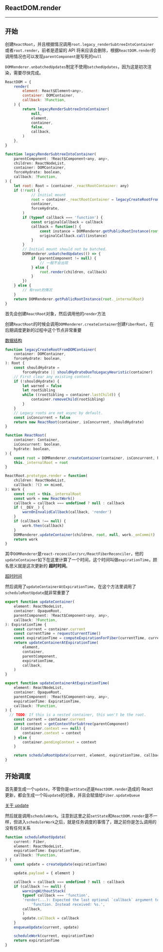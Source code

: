 **ReactDOM.render**
---
***

**开始**
---

创建`ReactRoot`，并且根据情况调用`root.legacy_renderSubtreeIntoContainer`或者`root.render`，前者是遗留的 API 将来应该会删除，根据`ReactDOM.render`的调用情况也可以发现`parentComponent`是写死的`null`

`DOMRenderer.unbatchedUpdates`制定不使用`batchedUpdates`，因为这是初次渲染，需要尽快完成。

```javascript
ReactDOM = {
    render(
        element: React$Element<any>,
        container: DOMContainer,
        callback: ?Function,
    ) {
        return legacyRenderSubtreeIntoContainer(
            null,
            element,
            container,
            false,
            callback,
        )
    },
}

function legacyRenderSubtreeIntoContainer(
    parentComponent: ?React$Component<any, any>,
    children: ReactNodeList,
    container: DOMContainer,
    forceHydrate: boolean,
    callback: ?Function,
) {
    let root: Root = (container._reactRootContainer: any)
    if (!root) {
            // Initial mount
            root = container._reactRootContainer = legacyCreateRootFromDOMContainer(
            container,
            forceHydrate,
        )
        if (typeof callback === 'function') {
            const originalCallback = callback
            callback = function() {
                const instance = DOMRenderer.getPublicRootInstance(root._internalRoot)
                originalCallback.call(instance)
            }
        }
        // Initial mount should not be batched.
        DOMRenderer.unbatchedUpdates(() => {
            if (parentComponent != null) {
                // 一般不会出现
            } else {
                root.render(children, callback)
            }
        })
    } else {
        // 有root的情况
    }
    return DOMRenderer.getPublicRootInstance(root._internalRoot)
}
```

首先会创建`ReactRoot`对象，然后调用他的`render`方法

创建`ReactRoot`的时候会调用`DOMRenderer.createContainer`创建`FiberRoot`，在后期调度更新的过程中这个节点非常重要

[数据结构](/ILoveDevelop/react/basic/reactFiber.md)

```javascript
function legacyCreateRootFromDOMContainer(
    container: DOMContainer,
    forceHydrate: boolean,
): Root {
    const shouldHydrate =
        forceHydrate || shouldHydrateDueToLegacyHeuristic(container)
    // First clear any existing content.
    if (!shouldHydrate) {
        let warned = false
        let rootSibling
        while ((rootSibling = container.lastChild)) {
            container.removeChild(rootSibling)
        }
    }
    // Legacy roots are not async by default.
    const isConcurrent = false
    return new ReactRoot(container, isConcurrent, shouldHydrate)
}

function ReactRoot(
    container: Container,
    isConcurrent: boolean,
    hydrate: boolean,
) {
    const root = DOMRenderer.createContainer(container, isConcurrent, hydrate)
    this._internalRoot = root
}

ReactRoot.prototype.render = function(
    children: ReactNodeList,
    callback: ?() => mixed,
): Work {
    const root = this._internalRoot
    const work = new ReactWork()
    callback = callback === undefined ? null : callback
    if (__DEV__) {
        warnOnInvalidCallback(callback, 'render')
    }
    if (callback !== null) {
        work.then(callback)
    }
    DOMRenderer.updateContainer(children, root, null, work._onCommit)
    return work
}
```

其中`DOMRenderer`是`react-reconciler/src/ReactFiberReconciler`，他的`updateContainer`如下在这里计算了一个时间，这个时间叫做`expirationTime`，顾名思义就是这次更新的 **超时时间**。

[超时时间](/ILoveDevelop/react/createUpdate/expirationTime.md)

然后调用了`updateContainerAtExpirationTime`，在这个方法里调用了`scheduleRootUpdate`就非常重要了

```javascript
export function updateContainer(
    element: ReactNodeList,
    container: OpaqueRoot,
    parentComponent: ?React$Component<any, any>,
    callback: ?Function,
): ExpirationTime {
    const current = container.current
    const currentTime = requestCurrentTime()
    const expirationTime = computeExpirationForFiber(currentTime, current)
    return updateContainerAtExpirationTime(
        element,
        container,
        parentComponent,
        expirationTime,
        callback,
    )
}

export function updateContainerAtExpirationTime(
    element: ReactNodeList,
    container: OpaqueRoot,
    parentComponent: ?React$Component<any, any>,
    expirationTime: ExpirationTime,
    callback: ?Function,
) {
  // TODO: If this is a nested container, this won't be the root.
    const current = container.current
    const context = getContextForSubtree(parentComponent)
    if (container.context === null) {
        container.context = context
    } else {
        container.pendingContext = context
    }

    return scheduleRootUpdate(current, element, expirationTime, callback)
}
```

**开始调度**
---

首先要生成一个`update`，不管你是`setState`还是`ReactDOM.render`造成的 React 更新，都会生成一个叫`update`的对象，并且会赋值给`Fiber.updateQueue`

[关于 update](/ILoveDevelop/react/basic/reactFiber.md)

然后就是调用`scheduleWork`。注意到这里之前`setState`和`ReactDOM.render`是不一样，但进入`schedulerWork`之后，就是任务调度的事情了，跟之前你是怎么调用的没有任何关系

```javascript
function scheduleRootUpdate(
    current: Fiber,
    element: ReactNodeList,
    expirationTime: ExpirationTime,
    callback: ?Function,
) {
    const update = createUpdate(expirationTime)

    update.payload = { element }

    callback = callback === undefined ? null : callback
    if (callback !== null) {
        warningWithoutStack(
        typeof callback === 'function',
        'render(...): Expected the last optional `callback` argument to be a ' +
            'function. Instead received: %s.',
        callback,
        )
        update.callback = callback
    }
    enqueueUpdate(current, update)

    scheduleWork(current, expirationTime)
    return expirationTime
}
```